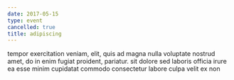 ```yaml
---
date: 2017-05-15
type: event
cancelled: true
title: adipiscing
---
```

tempor exercitation veniam, elit, quis ad magna nulla voluptate nostrud amet, do in enim fugiat proident, pariatur. sit dolore sed laboris officia irure ea esse minim cupidatat commodo consectetur labore culpa velit ex non